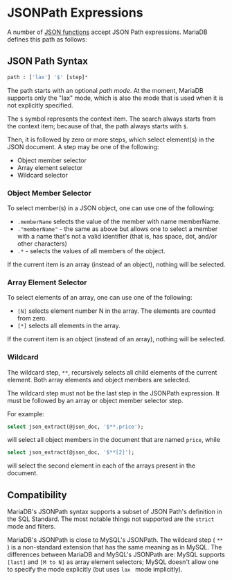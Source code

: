 # JSONPath Expressions

A number of [JSON functions](/built-in-functions/special-functions/json-functions/) accept JSON Path expressions. MariaDB defines this path as follows:

## JSON Path Syntax

```sql
path : ['lax'] '$' [step]*
```

The path starts with an optional <em>path mode</em>.  At the moment, MariaDB supports only the "lax" mode, which is also the mode that is used when it is not explicitly specified.

The `$` symbol represents the context item. The search always starts from the context item; because of that, the path always starts with `$`.

Then, it is followed by zero or more steps, which select element(s) in the JSON document. A step may be one of the following:

- Object member selector
- Array element selector
- Wildcard selector

### Object Member Selector

To select member(s) in a JSON object, one can use one of the following:

- `.memberName` selects the value of the member with name memberName.
- `."memberName"` - the same as above but allows one to select a member with a name that's not a valid identifier (that is, has space, dot, and/or other characters)
- `.*` - selects the values of all members of the object.

If the current item is an array (instead of an object), nothing will be selected.

### Array Element Selector

To select elements of an array, one can use one of the following:

- `[N]` selects element number N in the array. The elements are counted from zero.
- `[*]` selects all elements in the array.

If the current item is an object (instead of an array), nothing will be selected.

### Wildcard

The wildcard step, `**`, recursively selects all child elements of the current element. Both array elements and object members are selected.

The wildcard step must not be the last step in the JSONPath expression. It must be followed by an array or object member selector step.

For example:

```sql
select json_extract(@json_doc, '$**.price');
```

will select all object members in the document that are named `price`,  while

```sql
select json_extract(@json_doc, '$**[2]');
```

will select the second element in each of the arrays present in the document.

## Compatibility

MariaDB's JSONPath syntax supports a subset of JSON Path's definition in the SQL Standard.  The most notable things not supported are the `strict` mode and filters.

MariaDB's JSONPath is close to MySQL's JSONPath.  The wildcard step ( `**` ) is a non-standard extension that  has the same meaning as in MySQL.  The differences between MariaDB and MySQL's JSONPath are: MySQL supports `[last]` and `[M to N]` as array element selectors;  MySQL doesn't allow one to specify the mode explicitly (but uses `lax ` mode implicitly).